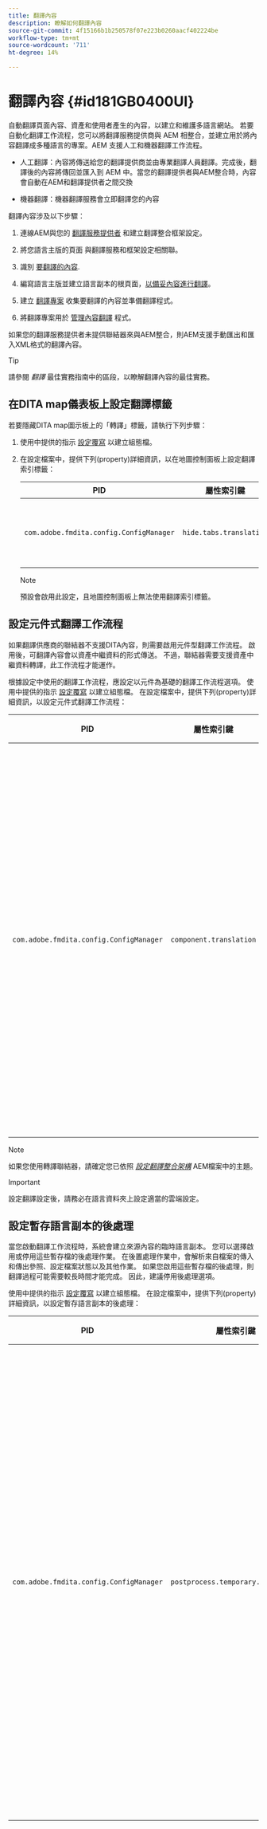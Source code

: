```yaml
---
title: 翻譯內容
description: 瞭解如何翻譯內容
source-git-commit: 4f15166b1b250578f07e223b0260aacf402224be
workflow-type: tm+mt
source-wordcount: '711'
ht-degree: 14%

---
```



# 翻譯內容 {#id181GB0400UI}

自動翻譯頁面內容、資產和使用者產生的內容，以建立和維護多語言網站。 若要自動化翻譯工作流程，您可以將翻譯服務提供商與 AEM 相整合，並建立用於將內容翻譯成多種語言的專案。AEM 支援人工和機器翻譯工作流程。

- 人工翻譯：內容將傳送給您的翻譯提供商並由專業翻譯人員翻譯。完成後，翻譯後的內容將傳回並匯入到 AEM 中。當您的翻譯提供者與AEM整合時，內容會自動在AEM和翻譯提供者之間交換

- 機器翻譯：機器翻譯服務會立即翻譯您的內容


翻譯內容涉及以下步驟：

1. 連線AEM與您的 [翻譯服務提供者](https://experienceleague.adobe.com/docs/experience-manager-cloud-service/sites/administering/reusing-content/translation/integration-framework.html?lang=en) 和建立翻譯整合框架設定。

1. 將您語言主版的頁面 與翻譯服務和框架設定相關聯。

1. 識別 [要翻譯的內容](https://experienceleague.adobe.com/docs/experience-manager-cloud-service/sites/administering/reusing-content/translation/rules.html?lang=en).

1. 編寫語言主版並建立語言副本的根頁面，[以備妥內容進行翻譯](https://experienceleague.adobe.com/docs/experience-manager-cloud-service/sites/administering/reusing-content/translation/preparation.html?lang=en)。

1. 建立 [翻譯專案](https://experienceleague.adobe.com/docs/experience-manager-cloud-service/sites/administering/reusing-content/translation/managing-projects.html?lang=en) 收集要翻譯的內容並準備翻譯程式。

1. 將翻譯專案用於 [管理內容翻譯](https://experienceleague.adobe.com/docs/experience-manager-cloud-service/sites/administering/reusing-content/translation/managing-projects.html?lang=en) 程式。


如果您的翻譯服務提供者未提供聯結器來與AEM整合，則AEM支援手動匯出和匯入XML格式的翻譯內容。

>[!TIP]
>
> 請參閱 *翻譯* 最佳實務指南中的區段，以瞭解翻譯內容的最佳實務。

## 在DITA map儀表板上設定翻譯標籤

若要隱藏DITA map圖示板上的「轉譯」標籤，請執行下列步驟：

1. 使用中提供的指示 [設定覆寫](download-install-additional-config-override.md#) 以建立組態檔。
1. 在設定檔案中，提供下列\(property\)詳細資訊，以在地圖控制面板上設定翻譯索引標籤：

   | PID | 屬性索引鍵 | 屬性值 |
   |---|------------|--------------|
   | `com.adobe.fmdita.config.ConfigManager` | `hide.tabs.translation` | 布林值\( true/ false\)。<br> **預設值**： `true` |

   >[!NOTE]
   >
   > 預設會啟用此設定，且地圖控制面板上無法使用翻譯索引標籤。


## 設定元件式翻譯工作流程

如果翻譯供應商的聯結器不支援DITA內容，則需要啟用元件型翻譯工作流程。 啟用後，可翻譯內容會以資產中繼資料的形式傳送。 不過，聯結器需要支援資產中繼資料轉譯，此工作流程才能運作。

根據設定中使用的翻譯工作流程，應設定以元件為基礎的翻譯工作流程選項。 使用中提供的指示 [設定覆寫](download-install-additional-config-override.md#) 以建立組態檔。 在設定檔案中，提供下列\(property\)詳細資訊，以設定元件式翻譯工作流程：

| PID | 屬性索引鍵 | 屬性值 |
|---|------------|--------------|
| `com.adobe.fmdita.config.ConfigManager` | `component.translation` | 布林值： <br>  — 如果您使用人工翻譯，則 *停用* \( `false`\) **元件式翻譯工作流程** 選項。 <br>  — 如果您使用機器翻譯，則 *啟用\( `true`\)* 此 **元件式翻譯工作流程** 選項。 |

>[!NOTE]
>
> 如果您使用轉譯聯結器，請確定您已依照 *[設定翻譯整合架構](https://experienceleague.adobe.com/docs/experience-manager-cloud-service/sites/administering/reusing-content/translation/integration-framework.html?lang=en)* AEM檔案中的主題。

>[!IMPORTANT]
>
> 設定翻譯設定後，請務必在語言資料夾上設定適當的雲端設定。

## 設定暫存語言副本的後處理

當您啟動翻譯工作流程時，系統會建立來源內容的臨時語言副本。 您可以選擇啟用或停用這些暫存檔的後處理作業。 在後置處理作業中，會解析來自檔案的傳入和傳出參照、設定檔案狀態以及其他作業。 如果您啟用這些暫存檔的後處理，則翻譯過程可能需要較長時間才能完成。 因此，建議停用後處理選項。

使用中提供的指示 [設定覆寫](download-install-additional-config-override.md#) 以建立組態檔。 在設定檔案中，提供下列\(property\)詳細資訊，以設定暫存語言副本的後處理：

| PID | 屬性索引鍵 | 屬性值 |
|---|------------|--------------|
| `com.adobe.fmdita.config.ConfigManager` | `postprocess.temporary.langcopies` | 布林值： <br>  — 如果您不想對暫存檔執行後續處理作業，則 *停用* \( false\) **處理後語言副本** 選項。<br>  — 如果要在暫存檔上執行後續處理作業，則 *啟用* \( true\) **處理後語言副本** 選項。<br> **預設值**： false |

